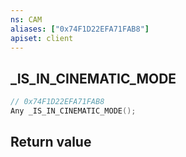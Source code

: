 ```yaml
---
ns: CAM
aliases: ["0x74F1D22EFA71FAB8"]
apiset: client
---
```

## _IS_IN_CINEMATIC_MODE

```c
// 0x74F1D22EFA71FAB8
Any _IS_IN_CINEMATIC_MODE();
```



## Return value

